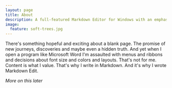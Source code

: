 ```yaml
---
layout: page
title: About
description: A full-featured Markdown Editor for Windows with an emphasis on content and keyboard shortcuts
image:
  feature: soft-trees.jpg
---
```


There's something hopeful and exciting about a blank page. The promise
of new journeys, discoveries and maybe even a hidden truth. And yet when
I open a program like Microsoft Word I'm assaulted with menus and
ribbons and decisions about font size and colors and layouts. That's not
for me. Content is what I value. That's why I write in Markdown. And
it's why I wrote Markdown Edit.

*More on this later*